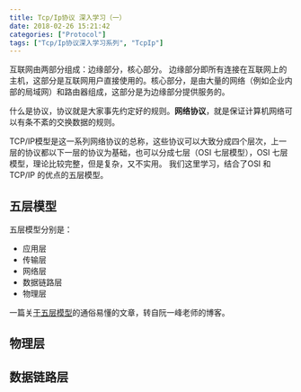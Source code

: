 ```yaml
---
title: Tcp/Ip协议 深入学习（一）
date: 2018-02-26 15:21:42
categories: ["Protocol"]
tags: ["Tcp/Ip协议深入学习系列", "TcpIp"]
---
```


互联网由两部分组成：边缘部分，核心部分。
边缘部分即所有连接在互联网上的主机，这部分是互联网用户直接使用的。核心部分，是由大量的网络（例如企业内部的局域网）和路由器组成，这部分是为边缘部分提供服务的。

什么是协议，协议就是大家事先约定好的规则。**网络协议**，就是保证计算机网络可以有条不紊的交换数据的规则。

<!-- more -->

TCP/IP模型是这一系列网络协议的总称，这些协议可以大致分成四个层次，上一层的协议都以下一层的协议为基础，也可以分成七层（OSI 七层模型），OSI 七层模型，理论比较完整，但是复杂，又不实用。
我们这里学习，结合了OSI 和 TCP/IP 的优点的五层模型。

## 五层模型
五层模型分别是：
- 应用层
- 传输层
- 网络层
- 数据链路层
- 物理层

一篇关[于五层模型](https://www.shipengqi.top/2017/12/09/TcpIp-protocol/)的通俗易懂的文章，转自阮一峰老师的博客。

## 物理层
## 数据链路层